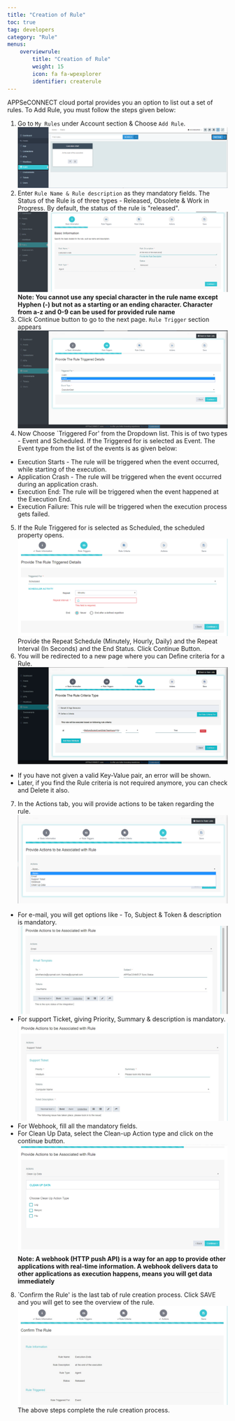 ```yaml
---
title: "Creation of Rule"
toc: true
tag: developers
category: "Rule"
menus: 
    overviewrule:
        title: "Creation of Rule"
        weight: 15
        icon: fa fa-wpexplorer
        identifier: createrule
---
```


APPSeCONNECT cloud portal provides you an option to list out a set of rules. To Add Rule, you must follow the steps given below:

1. Go to `My Rules` under Account section & Choose `Add Rule`.
![create-rule1](/staticfiles/rules/media/create-rule1.png)
2. Enter `Rule Name & Rule description` as they mandatory fields. The Status of the Rule
is of three types -  Released, Obsolete & Work in Progress. By default, the status of the rule is "released".
![create-rule2](/staticfiles/rules/media/create-rule2.png)
**Note: You cannot use any special character in the rule name except Hyphen (-) but not as a starting or an ending character. 
Character from a-z and 0-9 can be used for provided rule name**
3. Click Continue button to go to the next page. `Rule Trigger` section appears
![rule-trigger](/staticfiles/rules/media/rule-trigger.png)
4. Now Choose `Triggered For'  from the Dropdown list. This is of two types - Event and Scheduled. 
If the Triggered for is selected as Event. The Event type from the list of the events is as given below: 
* Execution Starts - The rule will be triggered when the event occurred, while starting of the execution. 
* Application Crash - The rule will be triggered when the event occurred during an application crash. 
* Execution End: The rule will be triggered when the event happened at the Execution End. 
* Execution Failure: This rule will be triggered when the execution process gets failed. 
5. If the Rule Triggered for is selected as Scheduled, the scheduled property opens. 
![create-rule3](/staticfiles/rules/media/create-rule3.png)
Provide the Repeat Schedule (Minutely, Hourly, Daily) and the Repeat Interval (In Seconds) and the End Status. 
Click Continue Button.  
6. You will be redirected to a new page where you can Define criteria for a Rule.
![create-rule4](/staticfiles/rules/media/create-rule4.png)
* If you have not given a valid Key-Value pair, an error will be shown.
* Later, if you find the Rule criteria is not required anymore, you can check and Delete it also.
7. In the Actions tab, you will provide actions to be taken regarding the rule.
![create-rule5](/staticfiles/rules/media/create-rule5.png)
* For e-mail, you will get options like - To, Subject & Token & description is mandatory.
![email](/staticfiles/rules/media/email.png)
* For support Ticket, giving Priority, Summary & description is mandatory.
![support-tckt-rule](/staticfiles/rules/media/support-tckt-rule.png)
* For Webhook, fill all the mandatory fields.
* For Clean Up Data, select the Clean-up Action type and click on the continue button.
![action-cleanup](/staticfiles/rules/media/action-cleanup.png)
**Note: A webhook (HTTP push API) is a way for an app to provide other applications with real-time information. 
A webhook delivers data to other applications as execution happens, means you will get data immediately**
8. `Confirm the Rule' is the last tab of rule creation process. Click SAVE and you will get to see the overview of the rule.
![rule-saved](/staticfiles/rules/media/rule-saved.png)
The above steps complete the rule creation process.
